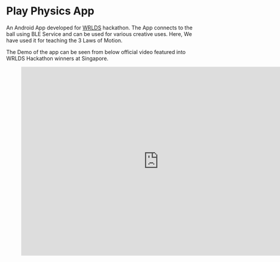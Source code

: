 # Play Physics App

An Android App developed for [WRLDS](www.wrlds.com) hackathon. The App connects to the ball using BLE Service and can be used for various creative uses. Here, We have used it for teaching the 3 Laws of Motion.

The Demo of the app can be seen from below official video featured into WRLDS Hackathon winners at Singapore.


<figure class="video_container">
  <iframe src="https://www.facebook.com/plugins/video.php?href=https%3A%2F%2Fwww.facebook.com%2Fwrldscreations%2Fvideos%2F193471878222971%2F&show_text=true&width=734&height=504&appId" width="734" height="504" style="border:none;overflow:hidden" scrolling="no" frameborder="0" allowTransparency="true" allow="encrypted-media" allowFullScreen="true"></iframe>
</figure>
